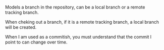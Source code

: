 Models a branch in the repository, can be a local branch or a remote tracking branch.

When cheking out a branch, if it is a remote tracking branch, a local branch will be created.

When I am used as a commitish, you must understand that the commit I point to can change over time.